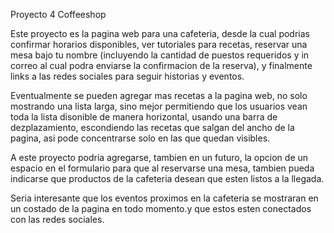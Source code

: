 Proyecto 4 Coffeeshop

Este proyecto es la pagina web para una cafeteria, desde la cual podrias confirmar horarios disponibles, ver tutoriales para recetas, reservar una mesa bajo tu nombre (incluyendo la cantidad de puestos requeridos y in correo al cual podra enviarse la confirmacion de la reserva), y finalmente links a las redes sociales para seguir historias y eventos.

Eventualmente se pueden agregar mas recetas a la pagina web, no solo mostrando una lista larga, sino mejor permitiendo que los usuarios vean toda la lista disonible de manera horizontal, usando una barra de dezplazamiento, escondiendo las recetas que salgan del ancho de la pagina, asi pode concentrarse solo en las que quedan visibles.

A este proyecto podria agregarse, tambien en un futuro, la opcion de un espacio en el formulario para que al reservarse una mesa, tambien pueda indicarse que productos de la cafeteria desean que esten listos a la llegada.

Seria interesante que los eventos proximos en la cafeteria se mostraran en un costado de la pagina en todo momento.y que estos esten conectados con las redes sociales.
